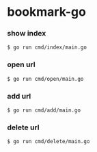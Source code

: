# bookmark-go

### show index
```
$ go run cmd/index/main.go
```

### open url
```
$ go run cmd/open/main.go
```

### add url
```
$ go run cmd/add/main.go
```

### delete url
```
$ go run cmd/delete/main.go
```
